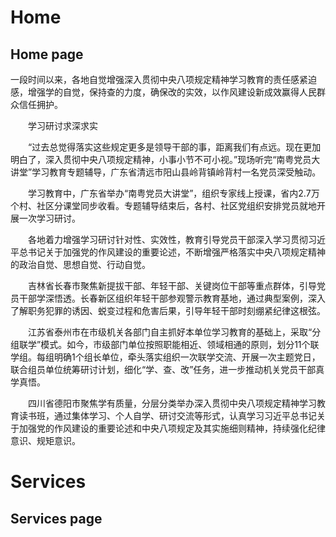 # Home
## Home page
一段时间以来，各地自觉增强深入贯彻中央八项规定精神学习教育的责任感紧迫感，增强学的自觉，保持查的力度，确保改的实效，以作风建设新成效赢得人民群众信任拥护。

　　学习研讨求深求实

　　“过去总觉得落实这些规定更多是领导干部的事，距离我们有点远。现在更加明白了，深入贯彻中央八项规定精神，小事小节不可小视。”现场听完“南粤党员大讲堂”学习教育专题辅导，广东省清远市阳山县岭背镇岭背村一名党员深受触动。

　　学习教育中，广东省举办“南粤党员大讲堂”，组织专家线上授课，省内2.7万个村、社区分课堂同步收看。专题辅导结束后，各村、社区党组织安排党员就地开展一次学习研讨。

　　各地着力增强学习研讨针对性、实效性，教育引导党员干部深入学习贯彻习近平总书记关于加强党的作风建设的重要论述，不断增强严格落实中央八项规定精神的政治自觉、思想自觉、行动自觉。

　　吉林省长春市聚焦新提拔干部、年轻干部、关键岗位干部等重点群体，引导党员干部学深悟透。长春新区组织年轻干部参观警示教育基地，通过典型案例，深入了解职务犯罪的诱因、蜕变过程和危害后果，引导年轻干部时刻绷紧纪律这根弦。

　　江苏省泰州市在市级机关各部门自主抓好本单位学习教育的基础上，采取“分组联学”模式。如今，市级部门单位按照职能相近、领域相通的原则，划分11个联学组。每组明确1个组长单位，牵头落实组织一次联学交流、开展一次主题党日，联合组员单位统筹研讨计划，细化“学、查、改”任务，进一步推动机关党员干部真学真悟。

　　四川省德阳市聚焦学有质量，分层分类举办深入贯彻中央八项规定精神学习教育读书班，通过集体学习、个人自学、研讨交流等形式，认真学习习近平总书记关于加强党的作风建设的重要论述和中央八项规定及其实施细则精神，持续强化纪律意识、规矩意识。


# Services
## Services page

